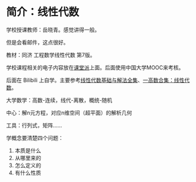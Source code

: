# 简介：线性代数

学校授课教师：岳晓青。感觉讲得一般。

但是会看邮件，这点很好。

教材：同济 工程数学线性代数 第7版。

学校课程相关的电子内容放在[课堂派](https://www.ketangpai.com/)上面。后面使用中国大学MOOC来考核。

后面在 Bilibili 上自学。主要参考[线性代数基础与解法全集](https://www.bilibili.com/video/BV1Et421E7jk)、[一高数合集：线性代数](https://space.bilibili.com/1035929235/channel/collectiondetail?sid=2277667)。



大学数学：高数-连续，线代-离散，概统-随机

中心：解n元方程，对应n维空间（超平面）的解析几何

工具：行列式，矩阵……

学概念要清楚四个问题：

1. 本质是什么
2. 从哪里来的
3. 怎么定义的
4. 有什么性质